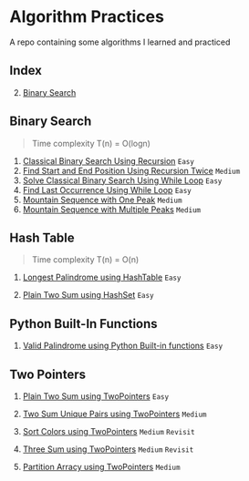 # Algorithm Practices

A repo containing some algorithms I learned and practiced

## Index

<!-- 1. [Algorithm Templates](#algorithm-templates) -->
2. [Binary Search](#binary-search)
<!-- 
## Algorithm Templates

1. [Binary Search](https://github.com/yitongknows/algo/blob/main/templates/binary-search-template.py)
2. [Quick Sort](https://github.com/yitongknows/algo/blob/main/templates/quicksort-template.py)
3. [Merge Sort](https://github.com/yitongknows/algo/blob/main/templates/mergesort-template.py)
4. [Quick Select](https://github.com/yitongknows/algo/blob/main/templates/quickselect-template.py)
5. [Two Sum class using Two Pointers](https://github.com/yitongknows/algo/blob/main/templates/twosumclass-template.py)
6. [Valid Palindrome using Two Pointers](https://github.com/yitongknows/algo/blob/main/templates/valid-palindrome-template.py)
7. [Longest Palindrome using Hash Table](https://github.com/yitongknows/algo/blob/main/templates/longest-palindrome-template.py) -->

## Binary Search

> Time complexity T(n) = O(logn)

1. [Classical Binary Search Using Recursion](https://github.com/yitongknows/algo/blob/main/src/classical-binary-search.py) `Easy`
2. [Find Start and End Position Using Recursion Twice](https://github.com/yitongknows/algo/blob/main/src/double-binary-search.py) `Medium`
3. [Solve Classical Binary Search Using While Loop](https://github.com/yitongknows/algo/blob/main/src/binary-search-whileloop.py) `Easy`
4. [Find Last Occurrence Using While Loop](https://github.com/yitongknows/algo/blob/main/src/binary-search-whileloop2.py) `Easy`
5. [Mountain Sequence with One Peak](https://github.com/yitongknows/algo/blob/main/src/bs-maintain-sequence-max.py) `Medium`
6. [Mountain Sequence with Multiple Peaks](https://github.com/yitongknows/algo/blob/main/src/find-mountain-peak.py) `Medium`

## Hash Table

> Time complexity T(n) = O(n)

1. [Longest Palindrome using HashTable](https://github.com/yitongknows/algo/blob/main/src/longest-palindrome-hashtable.py) `Easy`

2. [Plain Two Sum using HashSet](https://github.com/yitongknows/algo/blob/main/src/plain-two-sum-hash.py) `Easy`

## Python Built-In Functions

1. [Valid Palindrome using Python Built-in functions](https://github.com/yitongknows/algo/blob/main/src/valid-palindrome-python.py) `Easy`

## Two Pointers

1. [Plain Two Sum using TwoPointers](https://github.com/yitongknows/algo/blob/main/src/plain-two-sum-twopointers.py) `Easy`

2. [Two Sum Unique Pairs using TwoPointers](https://github.com/yitongknows/algo/blob/main/src/two-sum-unique-pairs-tp.py) `Medium`

3. [Sort Colors using TwoPointers](https://github.com/yitongknows/algo/blob/main/src/sort-colors-twopointer.py) `Medium` `Revisit`

4. [Three Sum using TwoPointers](https://github.com/yitongknows/algo/blob/main/src/three-sum-two-pointers.py) `Medium` `Revisit`

5. [Partition Arracy using TwoPointers](https://github.com/yitongknows/algo/blob/main/src/partition-array-two-pointer.py) `Medium`
